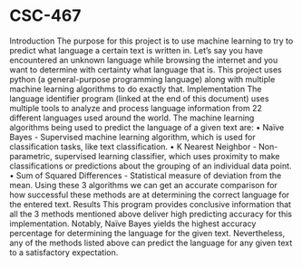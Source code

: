 # CSC-467
Introduction
	The purpose for this project is to use machine learning to try to predict what language a certain text is written in. Let’s say you have encountered an unknown language while browsing the internet and you want to determine with certainty what language that is. This project uses python (a general-purpose programming language) along with multiple machine learning algorithms to do exactly that. 
Implementation
	The language identifier program (linked at the end of this document) uses multiple tools to analyze and process language information from 22 different languages used around the world. The machine learning algorithms being used to predict the language of a given text are:
•	Naïve Bayes - Supervised machine learning algorithm, which is used for classification tasks, like text classification.
•	K Nearest Neighbor - Non-parametric, supervised learning classifier, which uses proximity to make classifications or predictions about the grouping of an individual data point.
•	Sum of Squared Differences - Statistical measure of deviation from the mean.
Using these 3 algorithms we can get an accurate comparison for how successful these methods are at determining the correct language for the entered text. 
Results
	This program provides conclusive information that all the 3 methods mentioned above deliver high predicting accuracy for this implementation. Notably, Naïve Bayes yields the highest accuracy percentage for determining the language for the given text. Nevertheless, any of the methods listed above can predict the language for any given text to a satisfactory expectation.
